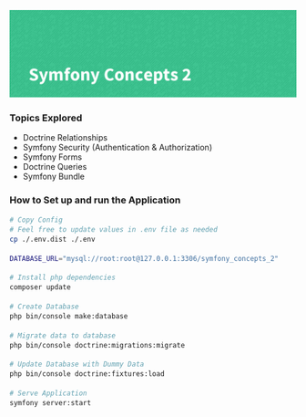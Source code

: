 ![Symfony Concepts 2](./public/images/banner.png)

### Topics Explored

* Doctrine Relationships
* Symfony Security (Authentication & Authorization)
* Symfony Forms
* Doctrine Queries
* Symfony Bundle

### How to Set up and run the Application
```bash
# Copy Config
# Feel free to update values in .env file as needed
cp ./.env.dist ./.env

DATABASE_URL="mysql://root:root@127.0.0.1:3306/symfony_concepts_2"

# Install php dependencies
composer update

# Create Database
php bin/console make:database

# Migrate data to database
php bin/console doctrine:migrations:migrate

# Update Database with Dummy Data
php bin/console doctrine:fixtures:load

# Serve Application
symfony server:start
```
